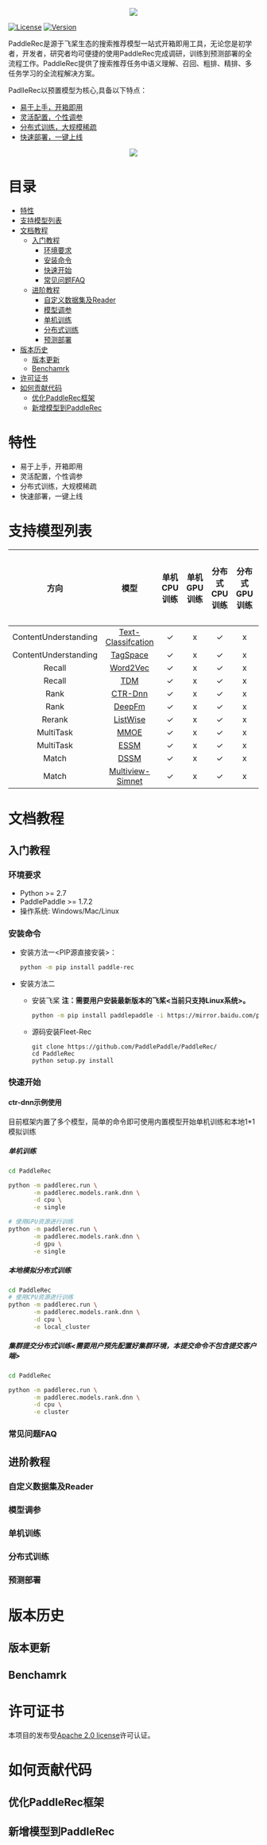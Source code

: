 <p align="center">
<img align="center" src="doc/imgs/logo.png">
<p>

[![License](https://img.shields.io/badge/license-Apache%202-red.svg)](LICENSE)
[![Version](https://img.shields.io/github/v/release/PaddlePaddle/Paddle.svg)](https://github.com/PaddlePaddle/PaddleRec/releases)

PaddleRec是源于飞桨生态的搜索推荐模型一站式开箱即用工具，无论您是初学者，开发者，研究者均可便捷的使用PaddleRec完成调研，训练到预测部署的全流程工作。PaddleRec提供了搜索推荐任务中语义理解、召回、粗排、精排、多任务学习的全流程解决方案。

PadlleRec以预置模型为核心,具备以下特点：
- [易于上手，开箱即用](https://www.paddlepaddle.org.cn)
- [灵活配置，个性调参](https://www.paddlepaddle.org.cn)
- [分布式训练，大规模稀疏](https://www.paddlepaddle.org.cn)
- [快速部署，一键上线](https://www.paddlepaddle.org.cn)

<p align="center">
<img align="center" src="doc/imgs/coding-gif.png">
<p>

# 目录
* [特性](#特性)
* [支持模型列表](#支持模型列表)
* [文档教程](#文档教程)
  * [入门教程](#入门教程)
     * [环境要求](#环境要求)
     * [安装命令](#安装命令)
     * [快速开始](#快速开始)
     * [常见问题FAQ](#常见问题faq)
  * [进阶教程](#进阶教程)
     * [自定义数据集及Reader](#自定义数据集及reader)
     * [模型调参](#模型调参)
     * [单机训练](#单机训练)
     * [分布式训练](#分布式训练)
     * [预测部署](#预测部署)
* [版本历史](#版本历史)
  * [版本更新](#版本更新)
  * [Benchamrk](#benchamrk)
* [许可证书](#许可证书)
* [如何贡献代码](#如何贡献代码)
  * [优化PaddleRec框架](#优化paddlerec框架)
  * [新增模型到PaddleRec](#新增模型到paddlerec)



# 特性
- 易于上手，开箱即用
- 灵活配置，个性调参
- 分布式训练，大规模稀疏
- 快速部署，一键上线

# 支持模型列表
|         方向         |          模型          | 单机CPU训练 | 单机GPU训练 | 分布式CPU训练 | 分布式GPU训练 | 自定义数据集 | 服务器部署 |
| :------------------: | :--------------------: | :---------: | :---------: | :-----------: | :-----------: | :----------: | :--------: |
| ContentUnderstanding | [Text-Classifcation]() |      ✓      |      x      |       ✓       |       x       |      ✓       |     ✓      |
| ContentUnderstanding |      [TagSpace]()      |      ✓      |      x      |       ✓       |       x       |      ✓       |     ✓      |
|        Recall        |      [Word2Vec]()      |      ✓      |      x      |       ✓       |       x       |      ✓       |     ✓      |
|        Recall        |        [TDM]()         |      ✓      |      x      |       ✓       |       x       |      ✓       |     ✓      |
|         Rank         |      [CTR-Dnn]()       |      ✓      |      x      |       ✓       |       x       |      ✓       |     ✓      |
|         Rank         |       [DeepFm]()       |      ✓      |      x      |       ✓       |       x       |      ✓       |     ✓      |
|        Rerank        |      [ListWise]()      |      ✓      |      x      |       ✓       |       x       |      ✓       |     ✓      |
|      MultiTask       |        [MMOE]()        |      ✓      |      x      |       ✓       |       x       |      ✓       |     ✓      |
|      MultiTask       |        [ESSM]()        |      ✓      |      x      |       ✓       |       x       |      ✓       |     ✓      |
|        Match         |        [DSSM]()        |      ✓      |      x      |       ✓       |       x       |      ✓       |     ✓      |
|        Match         |  [Multiview-Simnet]()  |      ✓      |      x      |       ✓       |       x       |      ✓       |     ✓      |

# 文档教程
## 入门教程
### 环境要求
* Python >= 2.7
* PaddlePaddle >= 1.7.2
* 操作系统: Windows/Mac/Linux
  
### 安装命令

- 安装方法一<PIP源直接安装>：
  ```bash
  python -m pip install paddle-rec
  ```

- 安装方法二

  * 安装飞桨  **注：需要用户安装最新版本的飞桨<当前只支持Linux系统>。**

    ```bash
    python -m pip install paddlepaddle -i https://mirror.baidu.com/pypi/simple
    ```

  * 源码安装Fleet-Rec

    ```
    git clone https://github.com/PaddlePaddle/PaddleRec/
    cd PaddleRec
    python setup.py install
    ```

### 快速开始
#### ctr-dnn示例使用
目前框架内置了多个模型，简单的命令即可使用内置模型开始单机训练和本地1*1模拟训练

##### 单机训练
```bash
cd PaddleRec

python -m paddlerec.run \
       -m paddlerec.models.rank.dnn \
       -d cpu \
       -e single 

# 使用GPU资源进行训练
python -m paddlerec.run \
       -m paddlerec.models.rank.dnn \
       -d gpu \
       -e single
```

##### 本地模拟分布式训练

```bash
cd PaddleRec
# 使用CPU资源进行训练
python -m paddlerec.run \
       -m paddlerec.models.rank.dnn \
       -d cpu \
       -e local_cluster
```

##### 集群提交分布式训练<需要用户预先配置好集群环境，本提交命令不包含提交客户端>

```bash
cd PaddleRec

python -m paddlerec.run \
       -m paddlerec.models.rank.dnn \
       -d cpu \
       -e cluster
```

### 常见问题FAQ

## 进阶教程
### 自定义数据集及Reader
### 模型调参
### 单机训练
### 分布式训练
### 预测部署

# 版本历史
## 版本更新
## Benchamrk

# 许可证书
本项目的发布受[Apache 2.0 license](LICENSE)许可认证。
# 如何贡献代码
## 优化PaddleRec框架
## 新增模型到PaddleRec
